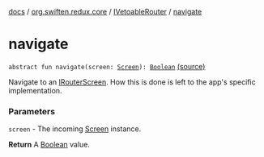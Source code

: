 [docs](../../index.md) / [org.swiften.redux.core](../index.md) / [IVetoableRouter](index.md) / [navigate](./navigate.md)

# navigate

`abstract fun navigate(screen: `[`Screen`](index.md#Screen)`): `[`Boolean`](https://kotlinlang.org/api/latest/jvm/stdlib/kotlin/-boolean/index.html) [(source)](https://github.com/protoman92/KotlinRedux/tree/master/common/common-core/src/main/kotlin/org/swiften/redux/core/Router.kt#L40)

Navigate to an [IRouterScreen](../-i-router-screen.md). How this is done is left to the app's specific implementation.

### Parameters

`screen` - The incoming [Screen](index.md#Screen) instance.

**Return**
A [Boolean](https://kotlinlang.org/api/latest/jvm/stdlib/kotlin/-boolean/index.html) value.

